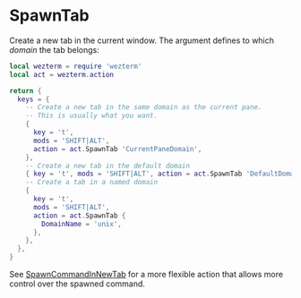 # SpawnTab

Create a new tab in the current window.  The argument defines to which *domain* the tab belongs:

```lua
local wezterm = require 'wezterm'
local act = wezterm.action

return {
  keys = {
    -- Create a new tab in the same domain as the current pane.
    -- This is usually what you want.
    {
      key = 't',
      mods = 'SHIFT|ALT',
      action = act.SpawnTab 'CurrentPaneDomain',
    },
    -- Create a new tab in the default domain
    { key = 't', mods = 'SHIFT|ALT', action = act.SpawnTab 'DefaultDomain' },
    -- Create a tab in a named domain
    {
      key = 't',
      mods = 'SHIFT|ALT',
      action = act.SpawnTab {
        DomainName = 'unix',
      },
    },
  },
}
```

See [SpawnCommandInNewTab](SpawnCommandInNewTab.md) for a more flexible action
that allows more control over the spawned command.
